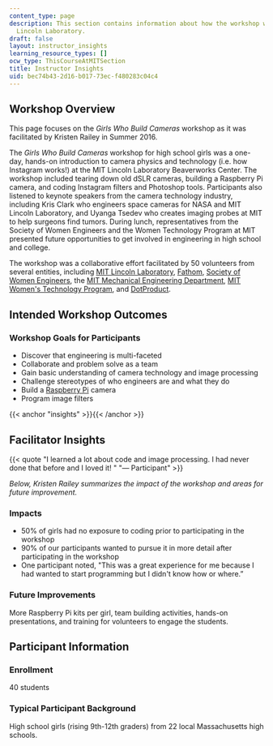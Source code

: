 ```yaml
---
content_type: page
description: This section contains information about how the workshop was run at MIT
  Lincoln Laboratory.
draft: false
layout: instructor_insights
learning_resource_types: []
ocw_type: ThisCourseAtMITSection
title: Instructor Insights
uid: bec74b43-2d16-b017-73ec-f480283c04c4
---
```

## Workshop Overview

This page focuses on the _Girls Who Build Cameras_ workshop as it was facilitated by Kristen Railey in Summer 2016.

The _Girls Who Build Cameras_ workshop for high school girls was a one-day, hands-on introduction to camera physics and technology (i.e. how Instagram works!) at the MIT Lincoln Laboratory Beaverworks Center. The workshop included tearing down old dSLR cameras, building a Raspberry Pi camera, and coding Instagram filters and Photoshop tools. Participants also listened to keynote speakers from the camera technology industry, including Kris Clark who engineers space cameras for NASA and MIT Lincoln Laboratory, and Uyanga Tsedev who creates imaging probes at MIT to help surgeons find tumors. During lunch, representatives from the Society of Women Engineers and the Women Technology Program at MIT presented future opportunities to get involved in engineering in high school and college.

The workshop was a collaborative effort facilitated by 50 volunteers from several entities, including [MIT Lincoln Laboratory](http://www.ll.mit.edu), [Fathom](https://fathom.info), [Society of Women Engineers](http://societyofwomenengineers.swe.org), the [MIT Mechanical Engineering Department](http://meche.mit.edu), [MIT Women's Technology Program](http://wtp.mit.edu), and [DotProduct](https://www.dotproduct3d.com). 

## Intended Workshop Outcomes

### Workshop Goals for Participants

- Discover that engineering is multi-faceted
- Collaborate and problem solve as a team
- Gain basic understanding of camera technology and image processing
- Challenge stereotypes of who engineers are and what they do
- Build a [Raspberry Pi](https://www.raspberrypi.org/about/) camera
- Program image filters

{{< anchor "insights" >}}{{< /anchor >}}

## Facilitator Insights

{{< quote "I learned a lot about code and image processing. I had never done that before and I loved it!&nbsp;" "— Participant" >}}

_Below, Kristen Railey summarizes the impact of the workshop and areas for future improvement._

### Impacts

- 50% of girls had no exposure to coding prior to participating in the workshop
- 90% of our participants wanted to pursue it in more detail after participating in the workshop
- One participant noted, "This was a great experience for me because I had wanted to start programming but I didn't know how or where.”

### Future Improvements

More Raspberry Pi kits per girl, team building activities, hands-on presentations, and training for volunteers to engage the students.

## Participant Information

### Enrollment

40 students

### Typical Participant Background

High school girls (rising 9th-12th graders) from 22 local Massachusetts high schools.